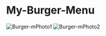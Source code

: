 ﻿# My-Burger-Menu
![Burger-mPhoto1](https://user-images.githubusercontent.com/99589319/158442613-e5923d52-8ea7-4924-918d-c102407a9816.png)
![Burger-mPhoto2](https://user-images.githubusercontent.com/99589319/158442632-f27e673f-fbdd-4e40-931e-7158428900af.png)
